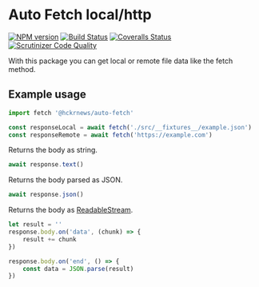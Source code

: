 # Auto Fetch local/http

[![NPM version][npm-image]][npm-url] [![Build Status][travis-image]][travis-url] [![Coveralls Status][coveralls-image]][coveralls-url] [![Scrutinizer Code Quality][scrutinizer-image]][scrutinizer-url]

With this package you can get local or remote file data like the fetch method.

## Example usage

```javascript
import fetch '@hckrnews/auto-fetch'

const responseLocal = await fetch('./src/__fixtures__/example.json')
const responseRemote = await fetch('https://example.com')
```

Returns the body as string. 
```javascript
await response.text()
```

Returns the body parsed as JSON. 
```javascript
await response.json()
```

Returns the body as [ReadableStream](https://nodejs.org/api/stream.html#stream_readable_streams). 
```javascript
let result = ''
response.body.on('data', (chunk) => {
    result += chunk
})

response.body.on('end', () => {
    const data = JSON.parse(result)
})
```

[npm-url]: https://www.npmjs.com/package/@hckrnews/auto-fetch
[npm-image]: https://img.shields.io/npm/v/@hckrnews/auto-fetch.svg
[travis-url]: https://app.travis-ci.com/hckrnews/auto-fetch
[travis-image]: https://app.travis-ci.com/hckrnews/auto-fetch.svg?branch=main
[coveralls-url]: https://coveralls.io/r/hckrnews/auto-fetch
[coveralls-image]: https://img.shields.io/coveralls/hckrnews/auto-fetch/main.svg
[scrutinizer-url]: https://scrutinizer-ci.com/g/hckrnews/auto-fetch/?branch=main
[scrutinizer-image]: https://scrutinizer-ci.com/g/hckrnews/auto-fetch/badges/quality-score.png?b=main
